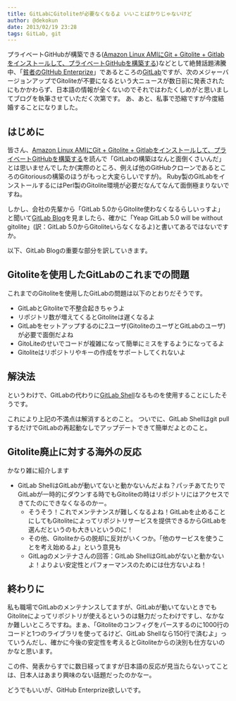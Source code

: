 ```yaml
---
title: GitLabにGitoliteが必要なくなるよ いいことばかりじゃないけど
author: @dekokun
date: 2013/02/19 23:28
tags: GitLab, git
---
```


プライベートGitHubが構築できる([Amazon Linux AMIにGit + Gitolite + Gitlabをインストールして、プライベートGitHubを構築する](http://d.hatena.ne.jp/dkfj/20130212/1360676224))などとして絶賛話題沸騰中、「[貧者のGItHub Enterprize](http://www.slideshare.net/takafumionaka/is-there-anynecessityofusinggithubenterprise/9)」であるところの[GitLab](https://github.com/gitlabhq/gitlabhq)ですが、次のメジャーバージョンアップでGitoliteが不要になるという大ニュースが数日前に発表されたにもかかわらず、日本語の情報が全くないのでそれではわたくしめがと思いましてブログを執筆させていただく次第です。
あ、あと、私事で恐縮ですが今度結婚することになりました。

## はじめに

皆さん、[Amazon Linux AMIにGit + Gitolite + Gitlabをインストールして、プライベートGitHubを構築する](http://d.hatena.ne.jp/dkfj/20130212/1360676224)を読んで「GitLabの構築はなんと面倒くさいんだ」とは思いませんでしたか(実際のところ、例えば他のGitHubクローンであるところのGitoriousの構築のほうがもっと大変らしいですが)。
Ruby製のGitLabをインストールするにはPerl製のGitolite環境が必要だなんてなんて面倒極まりないですね。

しかし、会社の先輩から「GitLab 5.0からGitolite使わなくなるらしいっすよ」と聞いて[GitLab Blog](http://blog.gitlabhq.com/)を見ましたら、確かに「Yeap GitLab 5.0 will be without gitolite」(訳：GitLab 5.0からGitoliteいらなくなるよ)と書いてあるではないですか。

以下、GitLab Blogの重要な部分を訳していきます。

## Gitoliteを使用したGitLabのこれまでの問題

これまでのGitoliteを使用したGitLabの問題は以下のとおりだそうです。

* GitLabとGitoliteで不整合起きちゃうよ
* リポジトリ数が増えてくるとGitoliteは遅くなるよ
* GitLabをセットアップするのに2ユーザ(GitoliteのユーザとGitLabのユーザ)が必要で面倒だよね
* GitoLiteのせいでコードが複雑になって簡単にミスをするようになってるよ
* Gitoliteはリポジトリやキーの作成をサポートしてくれないよ

## 解決法

というわけで、GitLabの代わりに[GitLab Shell](https://github.com/gitlabhq/GitLab-shell)なるものを使用することにしたそうです。

これにより上記の不満点は解消するとのこと。
ついでに、GitLab Shellはgit pullするだけでGitLabの再起動なしでアップデートできて簡単だよとのこと。

## Gitolite廃止に対する海外の反応

かなり雑に紹介します

* GitLab ShellはGitLabが動いてないと動かないんだよね？パッチあてたりでGitLabが一時的にダウンする時でもGitoliteの時はリポジトリにはアクセスできてたのにできなくなるのかー。
    * そうそう！これでメンテナンスが難しくなるよね！GitLabを止めることにしてもGitoliteによってリポジトリサービスを提供できるからGitLabを選んだというのも大きいというのに！
    * その他、Gitoliteからの脱却に反対がいくつか。「他のサービスを使うことを考え始めるよ」という意見も
    * GitLagのメンテナさんの回答：GitLab ShellはGitLabがないと動かないよ！よりよい安定性とパフォーマンスのためには仕方ないよね！

## 終わりに

私も職場でGitLabのメンテナンスしてますが、GitLabが動いてないときでもGitoliteによってリポジトリが使えるというのは魅力だったわけですし、なかなか難しいところですね。まぁ、「Gitoliteのコンフィグをパースするのに1000行のコードと1つのライブラリを使ってるけど、GitLab Shellなら150行で済むよ」っていうんだし、確かに今後の安定性を考えるとGitoliteからの決別も仕方ないのかなと思います。

この件、発表からすでに数日経ってますが日本語の反応が見当たらないってことは、日本人はあまり興味のない話題だったのかなー。

どうでもいいが、GitHub Enterprize欲しいです。
